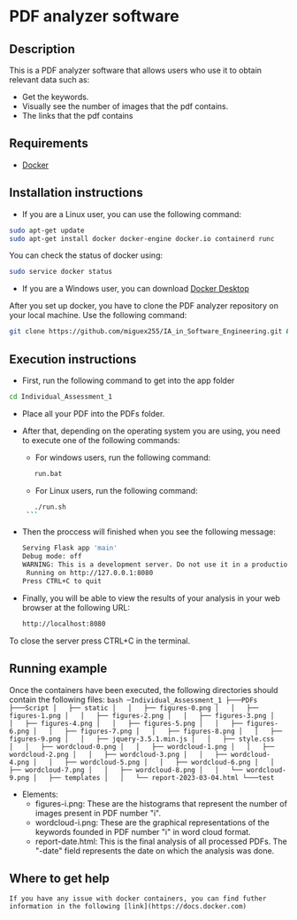#  PDF analyzer software
## Description 

This is a PDF analyzer software that allows users who use it to obtain relevant data such as: 
* Get the keywords.
* Visually see the number of images that the pdf contains.
* The links that the pdf contains

## Requirements 

* [Docker](https://docs.docker.com/get-docker/)

## Installation instructions
* If you are a Linux user, you can use the following command:
```bash
sudo apt-get update
sudo apt-get install docker docker-engine docker.io containerd runc
```
You can check the status of docker using:
```bash
sudo service docker status
```
* If you are a Windows user, you can download [Docker Desktop](https://docs.docker.com/desktop/install/windows-install/)

After you set up docker, you have to clone the PDF analyzer repository on your local machine. Use the following command:
```bash
git clone https://github.com/miguex255/IA_in_Software_Engineering.git && cd IA_in_Software_Engineering
```
## Execution instructions 
* First, run the following command to get into the app folder
```bash
cd Individual_Assessment_1
```
* Place all your PDF into the PDFs folder.

* After that, depending on the operating system you are using, you need to execute one of the following commands:
    * For windows users, run the following command:
     ```bash
        run.bat
    ``` 
    * For Linux users, run the following command:
     ```bash
        ./run.sh
      ```
* Then the proccess will finished when you see the following message:
    ```bash
    Serving Flask app 'main'
    Debug mode: off
    WARNING: This is a development server. Do not use it in a production deployment. Use a production WSGI server instead.
     Running on http://127.0.0.1:8080
    Press CTRL+C to quit
    ```
* Finally, you will be able to view the results of your analysis in your web browser at the following URL:   
    ```bash
    http://localhost:8080
    ```
To close the server press CTRL+C in the terminal.
## Running example
Once the containers have been executed, the following directories should contain the following files: 
    ```bash
    ─Individual_Assessment_1
    ├───PDFs
    ├───Script
│   ├── static
│   │   ├── figures-0.png
│   │   ├── figures-1.png
│   │   ├── figures-2.png
│   │   ├── figures-3.png
│   │   ├── figures-4.png
│   │   ├── figures-5.png
│   │   ├── figures-6.png
│   │   ├── figures-7.png
│   │   ├── figures-8.png
│   │   ├── figures-9.png
│   │   ├── jquery-3.5.1.min.js
│   │   ├── style.css
│   │   ├── wordcloud-0.png
│   │   ├── wordcloud-1.png
│   │   ├── wordcloud-2.png
│   │   ├── wordcloud-3.png
│   │   ├── wordcloud-4.png
│   │   ├── wordcloud-5.png
│   │   ├── wordcloud-6.png
│   │   ├── wordcloud-7.png
│   │   ├── wordcloud-8.png
│   │   └── wordcloud-9.png
│   ├── templates
│   │   └── report-2023-03-04.html
    └───test
    ```
* Elements:
    * figures-i.png: These are the histograms that represent the number of images present in PDF number "i".
    * wordcloud-i.png: These are the graphical representations of the keywords founded in PDF number "i" in word cloud format.
    * report-date.html: This is the final analysis of all processed PDFs. The "-date" field represents the date on which the analysis was done. 
## Where to get help
    If you have any issue with docker containers, you can find futher information in the following [link](https://docs.docker.com)
